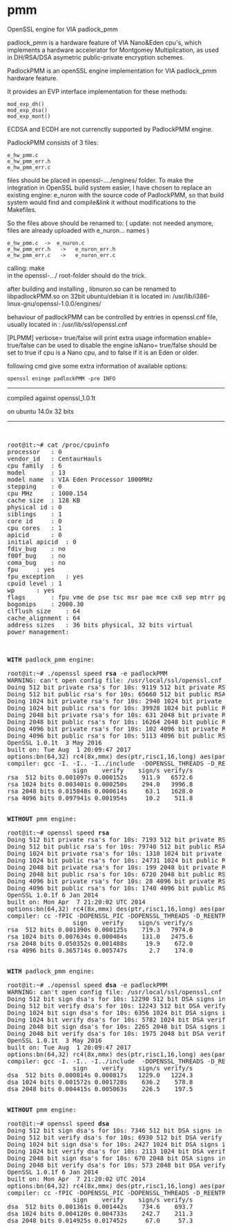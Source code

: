 # pmm

OpenSSL engine for VIA padlock_pmm

padlock_pmm is a hardware feature of VIA Nano&Eden cpu's, which implements a hardware accelerator for Montgomey Multiplication, as used in DH/RSA/DSA asymetric public-private encryption schemes. 

PadlockPMM is an openSSL engine implementation for VIA padlock_pmm hardware feature. 

It provides an EVP interface implementation for these methods: 

 	mod_exp_dh()
 	mod_exp_dsa()
 	mod_exp_mont()

ECDSA and ECDH are not currenctly supported by PadlockPMM engine.  

PadlockPMM consists of 3 files: 

 	e_hw_pmm.c
 	e_hw_pmm_err.h
 	e_hw_pmm_err.c

files should be placed in  openssl-..../engines/  folder. 
To make the integration in OpenSSL build system easier, I have chosen to replace an 
existing engine: e_nuron with the source code of PadlockPMM, so that build system would 
find and compile&link it without modifications to the Makefiles. 

So the files above should be renamed to: 
( update: not needed anymore, files are already uploaded with  e_nuron... names ) 

 	e_hw_pmm.c  ->  e_nuron.c
 	e_hw_pmm_err.h   ->   e_nuron_err.h
 	e_hw_pmm_err.c   ->   e_nuron_err.c

calling:  make   
in the openssl-.../ root-folder should do the trick. 

after building and installing ,  libnuron.so  can be renamed to libpadlockPMM.so 
on 32bit ubuntu/debian it is located in: /usr/lib/i386-linux-gnu/openssl-1.0.0/engines/

behaviour of padlockPMM can be controlled by entries in openssl.cnf file, 
usually located in : /usr/lib/ssl/openssl.cnf 

[PLPMM]
verbose= true/false        will print extra usage information 
enable= true/false         can be used to disable the engine
isNano= true/false         should be set to true if cpu is a Nano cpu,  and to false if it is an Eden or older. 

following cmd give some extra information of available options: 

 	openssl eninge padlockPMM -pre INFO     

--------------------------------------------------------------------------

compiled against openssl_1.0.1t 

on ubuntu 14.0x 32 bits

--------------------------------------------------------------------------
<pre> 
 
root@it:~# cat /proc/cpuinfo 
processor	: 0
vendor_id	: CentaurHauls
cpu family	: 6
model		: 13
model name	: VIA Eden Processor 1000MHz
stepping	: 0
cpu MHz		: 1000.154
cache size	: 128 KB
physical id	: 0
siblings	: 1
core id		: 0
cpu cores	: 1
apicid		: 0
initial apicid	: 0
fdiv_bug	: no
f00f_bug	: no
coma_bug	: no
fpu		: yes
fpu_exception	: yes
cpuid level	: 1
wp		: yes
flags		: fpu vme de pse tsc msr pae mce cx8 sep mtrr pge cmov pat clflush acpi mmx fxsr sse sse2 tm nx pni est tm2 xtpr rng rng_en ace ace_en ace2 ace2_en phe phe_en pmm pmm_en
bogomips	: 2000.30
clflush size	: 64
cache_alignment	: 64
address sizes	: 36 bits physical, 32 bits virtual
power management:



<B>WITH</B> padlock_pmm engine: 

root@it:~# ./openssl speed <B>rsa</B> -e padlockPMM
WARNING: can't open config file: /usr/local/ssl/openssl.cnf
Doing 512 bit private rsa's for 10s: 9119 512 bit private RSA's in 10.00s
Doing 512 bit public rsa's for 10s: 65660 512 bit public RSA's in 9.99s
Doing 1024 bit private rsa's for 10s: 2940 1024 bit private RSA's in 10.00s
Doing 1024 bit public rsa's for 10s: 39928 1024 bit public RSA's in 9.99s
Doing 2048 bit private rsa's for 10s: 631 2048 bit private RSA's in 10.00s
Doing 2048 bit public rsa's for 10s: 16264 2048 bit public RSA's in 9.99s
Doing 4096 bit private rsa's for 10s: 102 4096 bit private RSA's in 9.99s
Doing 4096 bit public rsa's for 10s: 5113 4096 bit public RSA's in 9.99s
OpenSSL 1.0.1t  3 May 2016
built on: Tue Aug  1 20:09:47 2017
options:bn(64,32) rc4(8x,mmx) des(ptr,risc1,16,long) aes(partial) idea(int) blowfish(idx) 
compiler: gcc -I. -I.. -I../include  -DOPENSSL_THREADS -D_REENTRANT -DDSO_DLFCN -DHAVE_DLFCN_H -DXXXXXX -fPIC -DOPENSSL_PIC -DL_ENDIAN -DTERMIO -g -O2 -fstack-protector-strong -Wformat -Werror=format-security -D_FORTIFY_SOURCE=2 -Wa,--noexecstack -march=i686 -Wa,--noexecstack -DL_ENDIAN -O3 -fomit-frame-pointer -Wall -DOPENSSL_BN_ASM_PART_WORDS -DOPENSSL_IA32_SSE2 -DOPENSSL_BN_ASM_MONT -DOPENSSL_BN_ASM_GF2m -DSHA1_ASM -DSHA256_ASM -DSHA512_ASM -DMD5_ASM -DRMD160_ASM -DAES_ASM -DVPAES_ASM -DWHIRLPOOL_ASM -DGHASH_ASM
                  sign    verify    sign/s verify/s
rsa  512 bits 0.001097s 0.000152s    911.9   6572.6
rsa 1024 bits 0.003401s 0.000250s    294.0   3996.8
rsa 2048 bits 0.015848s 0.000614s     63.1   1628.0
rsa 4096 bits 0.097941s 0.001954s     10.2    511.8


<B>WITHOUT</B> pmm engine: 

root@it:~# openssl speed <B>rsa</B>
Doing 512 bit private rsa's for 10s: 7193 512 bit private RSA's in 10.00s
Doing 512 bit public rsa's for 10s: 79740 512 bit public RSA's in 10.00s
Doing 1024 bit private rsa's for 10s: 1310 1024 bit private RSA's in 10.00s
Doing 1024 bit public rsa's for 10s: 24731 1024 bit public RSA's in 9.99s
Doing 2048 bit private rsa's for 10s: 199 2048 bit private RSA's in 10.02s
Doing 2048 bit public rsa's for 10s: 6720 2048 bit public RSA's in 10.00s
Doing 4096 bit private rsa's for 10s: 28 4096 bit private RSA's in 10.24s
Doing 4096 bit public rsa's for 10s: 1740 4096 bit public RSA's in 10.00s
OpenSSL 1.0.1f 6 Jan 2014
built on: Mon Apr  7 21:20:02 UTC 2014
options:bn(64,32) rc4(8x,mmx) des(ptr,risc1,16,long) aes(partial) blowfish(idx)
compiler: cc -fPIC -DOPENSSL_PIC -DOPENSSL_THREADS -D_REENTRANT -DDSO_DLFCN -DHAVE_DLFCN_H -DL_ENDIAN -DTERMIO -g -O2 -fstack-protector --param=ssp-buffer-size=4 -Wformat -Werror=format-security -D_FORTIFY_SOURCE=2 -Wl,-Bsymbolic-functions -Wl,-z,relro -Wa,--noexecstack -Wall -DOPENSSL_BN_ASM_PART_WORDS -DOPENSSL_IA32_SSE2 -DOPENSSL_BN_ASM_MONT -DOPENSSL_BN_ASM_GF2m -DSHA1_ASM -DSHA256_ASM -DSHA512_ASM -DMD5_ASM -DRMD160_ASM -DAES_ASM -DVPAES_ASM -DWHIRLPOOL_ASM -DGHASH_ASM
                  sign    verify    sign/s verify/s
rsa  512 bits 0.001390s 0.000125s    719.3   7974.0
rsa 1024 bits 0.007634s 0.000404s    131.0   2475.6
rsa 2048 bits 0.050352s 0.001488s     19.9    672.0
rsa 4096 bits 0.365714s 0.005747s      2.7    174.0


<B>WITH</B> padlock_pmm engine: 

root@it:~# ./openssl speed <B>dsa</B> -e padlockPMM
WARNING: can't open config file: /usr/local/ssl/openssl.cnf
Doing 512 bit sign dsa's for 10s: 12290 512 bit DSA signs in 10.00s
Doing 512 bit verify dsa's for 10s: 12243 512 bit DSA verify in 10.00s
Doing 1024 bit sign dsa's for 10s: 6356 1024 bit DSA signs in 9.99s
Doing 1024 bit verify dsa's for 10s: 5782 1024 bit DSA verify in 9.99s
Doing 2048 bit sign dsa's for 10s: 2265 2048 bit DSA signs in 10.00s
Doing 2048 bit verify dsa's for 10s: 1975 2048 bit DSA verify in 10.00s
OpenSSL 1.0.1t  3 May 2016
built on: Tue Aug  1 20:09:47 2017
options:bn(64,32) rc4(8x,mmx) des(ptr,risc1,16,long) aes(partial) idea(int) blowfish(idx) 
compiler: gcc -I. -I.. -I../include  -DOPENSSL_THREADS -D_REENTRANT -DDSO_DLFCN -DHAVE_DLFCN_H -DXXXXXX -fPIC -DOPENSSL_PIC -DL_ENDIAN -DTERMIO -g -O2 -fstack-protector-strong -Wformat -Werror=format-security -D_FORTIFY_SOURCE=2 -Wa,--noexecstack -march=i686 -Wa,--noexecstack -DL_ENDIAN -O3 -fomit-frame-pointer -Wall -DOPENSSL_BN_ASM_PART_WORDS -DOPENSSL_IA32_SSE2 -DOPENSSL_BN_ASM_MONT -DOPENSSL_BN_ASM_GF2m -DSHA1_ASM -DSHA256_ASM -DSHA512_ASM -DMD5_ASM -DRMD160_ASM -DAES_ASM -DVPAES_ASM -DWHIRLPOOL_ASM -DGHASH_ASM
                  sign    verify    sign/s verify/s
dsa  512 bits 0.000814s 0.000817s   1229.0   1224.3
dsa 1024 bits 0.001572s 0.001728s    636.2    578.8
dsa 2048 bits 0.004415s 0.005063s    226.5    197.5


<B>WITHOUT</B> pmm engine: 

root@it:~# openssl speed <B>dsa</B>
Doing 512 bit sign dsa's for 10s: 7346 512 bit DSA signs in 10.00s
Doing 512 bit verify dsa's for 10s: 6930 512 bit DSA verify in 9.99s
Doing 1024 bit sign dsa's for 10s: 2427 1024 bit DSA signs in 10.00s
Doing 1024 bit verify dsa's for 10s: 2113 1024 bit DSA verify in 10.00s
Doing 2048 bit sign dsa's for 10s: 670 2048 bit DSA signs in 10.00s
Doing 2048 bit verify dsa's for 10s: 573 2048 bit DSA verify in 10.00s
OpenSSL 1.0.1f 6 Jan 2014
built on: Mon Apr  7 21:20:02 UTC 2014
options:bn(64,32) rc4(8x,mmx) des(ptr,risc1,16,long) aes(partial) blowfish(idx) 
compiler: cc -fPIC -DOPENSSL_PIC -DOPENSSL_THREADS -D_REENTRANT -DDSO_DLFCN -DHAVE_DLFCN_H -DL_ENDIAN -DTERMIO -g -O2 -fstack-protector --param=ssp-buffer-size=4 -Wformat -Werror=format-security -D_FORTIFY_SOURCE=2 -Wl,-Bsymbolic-functions -Wl,-z,relro -Wa,--noexecstack -Wall -DOPENSSL_BN_ASM_PART_WORDS -DOPENSSL_IA32_SSE2 -DOPENSSL_BN_ASM_MONT -DOPENSSL_BN_ASM_GF2m -DSHA1_ASM -DSHA256_ASM -DSHA512_ASM -DMD5_ASM -DRMD160_ASM -DAES_ASM -DVPAES_ASM -DWHIRLPOOL_ASM -DGHASH_ASM
                  sign    verify    sign/s verify/s
dsa  512 bits 0.001361s 0.001442s    734.6    693.7
dsa 1024 bits 0.004120s 0.004733s    242.7    211.3
dsa 2048 bits 0.014925s 0.017452s     67.0     57.3

</pre> 
